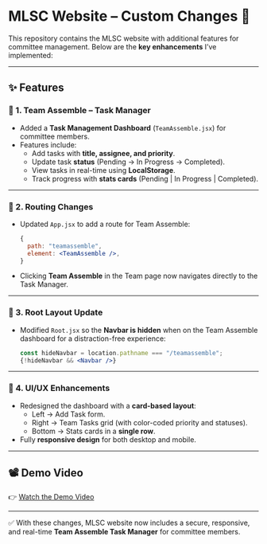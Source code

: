 # MLSC Website – Custom Changes 🚀

This repository contains the MLSC website with additional features for committee management. Below are the **key enhancements** I’ve implemented:

---

## ✨ Features

### 🔹 1. Team Assemble – Task Manager
- Added a **Task Management Dashboard** (`TeamAssemble.jsx`) for committee members.  
- Features include:
  - Add tasks with **title, assignee, and priority**.  
  - Update task **status** (Pending → In Progress → Completed).  
  - View tasks in real-time using **LocalStorage**.  
  - Track progress with **stats cards** (Pending | In Progress | Completed).  

---

### 🔹 2. Routing Changes
- Updated `App.jsx` to add a route for Team Assemble:
  ```jsx
  {
    path: "teamassemble",
    element: <TeamAssemble />,
  }
  ```
- Clicking **Team Assemble** in the Team page now navigates directly to the Task Manager.

---

### 🔹 3. Root Layout Update
- Modified `Root.jsx` so the **Navbar is hidden** when on the Team Assemble dashboard for a distraction-free experience:
  ```jsx
  const hideNavbar = location.pathname === "/teamassemble";
  {!hideNavbar && <Navbar />}
  ```

---

### 🔹 4. UI/UX Enhancements
- Redesigned the dashboard with a **card-based layout**:
  - Left → Add Task form.  
  - Right → Team Tasks grid (with color-coded priority and statuses).  
  - Bottom → Stats cards in a **single row**.  
- Fully **responsive design** for both desktop and mobile.

---

## 📽️ Demo Video
👉 [Watch the Demo Video](https://drive.google.com/file/d/1J6C7FRf2ogJ9vVgmwvSb4kYQHc0xRwkP/view?usp=sharing)  

---

✅ With these changes, MLSC website now includes a secure, responsive, and real-time **Team Assemble Task Manager** for committee members.
